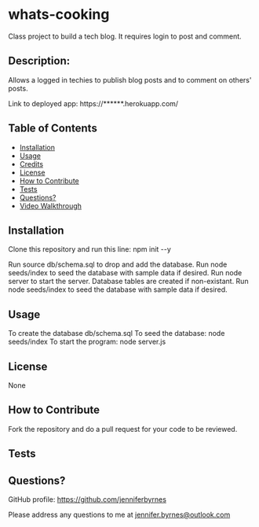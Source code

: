 # whats-cooking

Class project to build a tech blog.  It requires login to post and comment.

## Description:

Allows a logged in techies to publish blog posts and to comment on others' posts. 

Link to deployed app:
https://******.herokuapp.com/

## Table of Contents

- [Installation](#installation)
- [Usage](#usage)
- [Credits](#credits)
- [License](#license)
- [How to Contribute](#How-to-Contribute)
- [Tests](#Tests)
- [Questions?](#Questions)
- [Video Walkthrough](#Video-Walkthrough)

## Installation

Clone this repository and run this line: npm init --y

  Run source db/schema.sql to drop and add the database.
  Run node seeds/index to seed the database with sample data if desired.
  Run node server to start the server. Database tables are created if non-existant.
  Run node seeds/index to seed the database with sample data if desired.

## Usage

 To create the database db/schema.sql 
 To seed the database: node seeds/index 
 To start the program: node server.js

## License

None

## How to Contribute

Fork the repository and do a pull request for your code to be reviewed.

## Tests



## Questions?

GitHub profile: https://github.com/jenniferbyrnes

Please address any questions to me at jennifer.byrnes@outlook.com
  
  